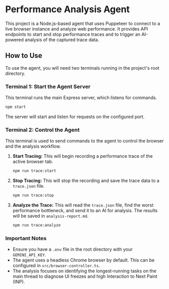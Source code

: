 # Performance Analysis Agent

This project is a Node.js-based agent that uses Puppeteer to connect to a live browser instance and analyze web performance. It provides API endpoints to start and stop performance traces and to trigger an AI-powered analysis of the captured trace data.

## How to Use

To use the agent, you will need two terminals running in the project's root directory.

### Terminal 1: Start the Agent Server

This terminal runs the main Express server, which listens for commands.

```bash
npm start
```

The server will start and listen for requests on the configured port.

### Terminal 2: Control the Agent

This terminal is used to send commands to the agent to control the browser and the analysis workflow.

1.  **Start Tracing:**
    This will begin recording a performance trace of the active browser tab.
    ```bash
    npm run trace:start
    ```

2.  **Stop Tracing:**
    This will stop the recording and save the trace data to a `trace.json` file.
    ```bash
    npm run trace:stop
    ```

3.  **Analyze the Trace:**
    This will read the `trace.json` file, find the worst performance bottleneck, and send it to an AI for analysis. The results will be saved in `analysis-report.md`.
    ```bash
    npm run trace:analyze
    ```

### Important Notes

*   Ensure you have a `.env` file in the root directory with your `GEMINI_API_KEY`.
*   The agent uses a headless Chrome browser by default. This can be configured in `src/browser-controller.ts`.
*   The analysis focuses on identifying the longest-running tasks on the main thread to diagnose UI freezes and high Interaction to Next Paint (INP).
